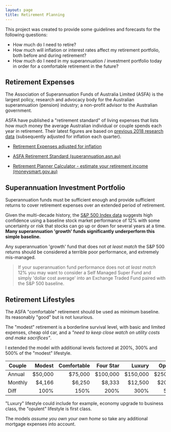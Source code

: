 ```yaml
---
layout: page
title: Retirement Planning
---
```


This project was created to provide some guidelines and forecasts for the following questions:

- How much do I need to retire?
- How much will inflation or interest rates affect my retirement portfolio, both before and during retirement?
- How much do I need in my superannuation / investment portfolio today in order for a comfortable retirement in the future?

## Retirement Expenses

The Association of Superannuation Funds of Australia Limited (ASFA) is the largest policy, research and advocacy body for the Australian superannuation (pension) industry; a non-profit advisor to the Australian government.

ASFA have published a "retirement standard" of living expenses that lists how much money the average Australian individual or couple spends each year in retirement. Their latest figures are based on [previous 2018 research data](https://www.superannuation.asn.au/wp-content/uploads/2023/09/2018-ASFA-Retirement-Standard-Budgets-Review.pdf) (subsequently adjusted for inflation each quarter). 

- [Retirement Expenses adjusted for inflation](retirement-expenses.md)

- [ASFA Retirement Standard (superannuation.asn.au)](https://www.superannuation.asn.au/resources/retirement-standard#DetailedBreakdowns)

- [Retirement Planner Calculator - estimate your retirement income (moneysmart.gov.au)](https://moneysmart.gov.au/retirement-income/retirement-planner)

## Superannuation Investment Portfolio

Superannuation funds must be sufficient enough and provide sufficient returns to cover retirement expenses over an extended period of retirement.

Given the multi-decade history, the [S&P 500 Index data](spx.md) suggests high confidence using a baseline stock market performance of 12% with some uncertainty or risk that stocks can go up or down for several years at a time. **Many superannuation 'growth' funds significantly underperform this simple baseline.**

Any superannuation 'growth' fund that does not _at least match_ the S&P 500 returns should be considered a terrible poor performance, and extremely mis-managed.

> If your superannuation fund performance does not _at least match_ 12% you may want to consider a Self Managed Super Fund and simply 'dollar cost average' into an Exchange Traded Fund paired with the S&P 500 baseline.

## Retirement Lifestyles

The ASFA "comfortable" retirement should be used as minimum baseline. Its reasonably "good" but is not luxurious.

The "modest" retirement is a borderline survival level, with basic and limited expenses, cheap old car, and a _"need to keep close watch on utility costs and make sacrifices"_.

I extended the model with additional levels factored at 200%, 300% and 500% of the "modest" lifestyle.

| Couple  | Modest  | Comfortable | Four Star | Luxury   | Opulent  |
|---------|--------:|------------:|----------:|---------:|---------:|
| Annual  | $50,000 |     $75,000 |  $100,000 | $150,000 | $250,000 |
| Monthly | $4,166  |      $6,250 |    $8,333 |  $12,500 |  $20,833 |
| Diff    | 100%    |        150% |      200% |     300% |     500% |

"Luxury" lifestyle could include for example, economy upgrade to business class, the "opulent" lifestyle is first class.

The models _assume you own your own home_ so take any additional mortgage expenses into account.
